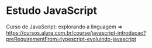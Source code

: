 # Estudo JavaScript

Curso de JavaScript: explorando a linguagem => https://cursos.alura.com.br/course/javascript-introducao?preRequirementFrom=typescript-evoluindo-javascript
